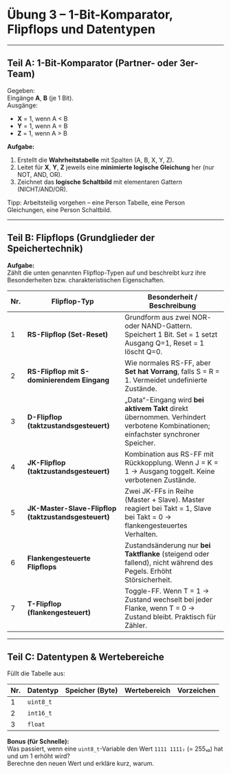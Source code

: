 # Übung 3 – 1-Bit-Komparator, Flipflops und Datentypen

---

## Teil A: 1-Bit-Komparator (Partner- oder 3er-Team)

Gegeben:  
Eingänge **A**, **B** (je 1 Bit).  
Ausgänge:  
- **X** = 1, wenn A < B  
- **Y** = 1, wenn A = B  
- **Z** = 1, wenn A > B  

**Aufgabe:**
1. Erstellt die **Wahrheitstabelle** mit Spalten \(A, B, X, Y, Z\).  
2. Leitet für **X**, **Y**, **Z** jeweils eine **minimierte logische Gleichung** her (nur NOT, AND, OR).  
3. Zeichnet das **logische Schaltbild** mit elementaren Gattern (NICHT/AND/OR).  

Tipp: Arbeitsteilig vorgehen – eine Person Tabelle, eine Person Gleichungen, eine Person Schaltbild.  

---

## Teil B: Flipflops (Grundglieder der Speichertechnik)

**Aufgabe:**  
Zählt die unten genannten Flipflop-Typen auf und beschreibt kurz ihre Besonderheiten bzw. charakteristischen Eigenschaften.

| Nr. | Flipflop-Typ | Besonderheit / Beschreibung |
|-----|---------------|-----------------------------|
| 1 | **RS-Flipflop (Set-Reset)** | Grundform aus zwei NOR- oder NAND-Gattern. Speichert 1 Bit. Set = 1 setzt Ausgang Q=1, Reset = 1 löscht Q=0. |
| 2 | **RS-Flipflop mit S-dominierendem Eingang** | Wie normales RS-FF, aber **Set hat Vorrang**, falls S = R = 1. Vermeidet undefinierte Zustände. |
| 3 | **D-Flipflop (taktzustandsgesteuert)** | „Data“-Eingang wird **bei aktivem Takt** direkt übernommen. Verhindert verbotene Kombinationen; einfachster synchroner Speicher. |
| 4 | **JK-Flipflop (taktzustandsgesteuert)** | Kombination aus RS-FF mit Rückkopplung. Wenn J = K = 1 → Ausgang toggelt. Keine verbotenen Zustände. |
| 5 | **JK-Master-Slave-Flipflop (taktzustandsgesteuert)** | Zwei JK-FFs in Reihe (Master + Slave). Master reagiert bei Takt = 1, Slave bei Takt = 0 → flankengesteuertes Verhalten. |
| 6 | **Flankengesteuerte Flipflops** | Zustandsänderung nur **bei Taktflanke** (steigend oder fallend), nicht während des Pegels. Erhöht Störsicherheit. |
| 7 | **T-Flipflop (flankengesteuert)** | Toggle-FF. Wenn T = 1 → Zustand wechselt bei jeder Flanke, wenn T = 0 → Zustand bleibt. Praktisch für Zähler. |

---

## Teil C: Datentypen & Wertebereiche

Füllt die Tabelle aus:

| Nr. | Datentyp | Speicher (Byte) | Wertebereich | Vorzeichen |
|-----|-----------|-----------------|---------------|-------------|
| 1 | `uint8_t` | | | |
| 2 | `int16_t` | | | |
| 3 | `float` | | | |

**Bonus (für Schnelle):**  
Was passiert, wenn eine `uint8_t`-Variable den Wert `1111 1111₂` (= 255₁₀) hat und um 1 erhöht wird?  
Berechne den neuen Wert und erkläre kurz, warum.
